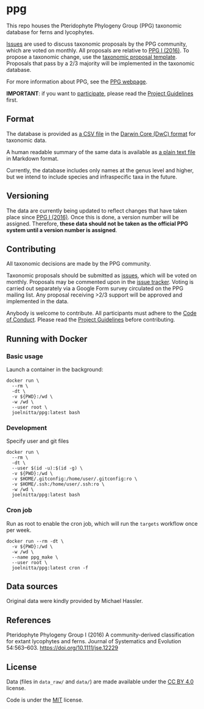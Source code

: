# ppg

This repo houses the Pteridophyte Phylogeny Group (PPG) taxonomic database for ferns and lycophytes.

[Issues](https://github.com/pteridogroup/ppg/issues) are used to discuss taxonomic proposals by the PPG community, which are voted on monthly. All proposals are relative to [PPG I (2016)](https://doi.org/10.1111/jse.12229). To propose a taxonomic change, use the [taxonomic proposal template](https://github.com/pteridogroup/ppg/issues/new?assignees=&labels=taxonomic+proposal&template=taxonomic-proposal.yml). Proposals that pass by a 2/3 majority will be implemented in the taxonomic database. 

For more information about PPG, see the [PPG webpage](https://pteridogroup.github.io/).

**IMPORTANT**: if you want to [participate](#contributing), please read the [Project Guidelines](https://pteridogroup.github.io/guidelines.html) first.

## Format

The database is provided as [a CSV file](data/ppg.csv) in the [Darwin Core (DwC) format](https://dwc.tdwg.org/terms/#taxon) for taxonomic data.

A human readable summary of the same data is available as [a plain text file](data/ppg.md) in Markdown format.

Currently, the database includes only names at the genus level and higher, but we intend to include species and infraspecific taxa in the future.

## Versioning

The data are currently being updated to reflect changes that have taken place since [PPG I (2016)](https://doi.org/10.1111/jse.12229). Once this is done, a version number will be assigned. Therefore, **these data should not be taken as the official PPG system until a version number is assigned**.

## Contributing

All taxonomic decisions are made by the PPG community.

Taxonomic proposals should be submitted as [issues](https://github.com/pteridogroup/ppg/issues/new?assignees=&labels=taxonomic+proposal&template=taxonomic-proposal.yml), which will be voted on monthly. Proposals may be commented upon in the [issue tracker](https://github.com/pteridogroup/ppg/issues). Voting is carried out separately via a Google Form survey circulated on the PPG mailing list. Any proposal receiving >2/3 support will be approved and implemented in the data.

Anybody is welcome to contribute. All participants must adhere to the [Code of Conduct](https://pteridogroup.github.io/coc.html). Please read the [Project Guidelines](https://pteridogroup.github.io/guidelines.html) before contributing.

## Running with Docker

### Basic usage

Launch a container in the background:

```
docker run \
  --rm \
  -dt \
  -v ${PWD}:/wd \
  -w /wd \
  --user root \
  joelnitta/ppg:latest bash
```

### Development

Specify user and git files


```
docker run \
  --rm \
  -dt \
  --user $(id -u):$(id -g) \
  -v ${PWD}:/wd \
  -v $HOME/.gitconfig:/home/user/.gitconfig:ro \
  -v $HOME/.ssh:/home/user/.ssh:ro \
  -w /wd \
  joelnitta/ppg:latest bash
```

### Cron job

Run as root to enable the cron job, which will run the `targets` workflow once per week.

```
docker run --rm -dt \
  -v ${PWD}:/wd \
  -w /wd \
  --name ppg_make \
  --user root \
  joelnitta/ppg:latest cron -f
```

## Data sources

Original data were kindly provided by Michael Hassler.

## References

Pteridophyte Phylogeny Group I (2016) A community-derived classification for extant lycophytes and ferns. Journal of Systematics and Evolution 54:563–603. https://doi.org/10.1111/jse.12229

## License

Data (files in `data_raw/` and `data/`) are made available under the [CC BY 4.0](https://creativecommons.org/licenses/by/4.0/) license.

Code is under the [MIT](LICENSE) license.